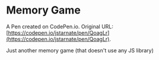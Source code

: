 # Memory Game

A Pen created on CodePen.io. Original URL: [https://codepen.io/jstarnate/pen/QoagLr](https://codepen.io/jstarnate/pen/QoagLr).

Just another memory game (that doesn't use any JS library)
